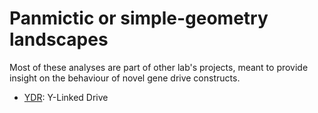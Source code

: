 # Panmictic or simple-geometry landscapes

Most of these analyses are part of other lab's projects, meant to provide insight on the behaviour of novel gene drive constructs.

* [YDR](/YDR): Y-Linked Drive